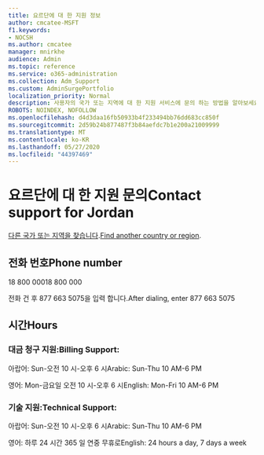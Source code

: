 ```yaml
---
title: 요르단에 대 한 지원 정보
author: cmcatee-MSFT
f1.keywords:
- NOCSH
ms.author: cmcatee
manager: mnirkhe
audience: Admin
ms.topic: reference
ms.service: o365-administration
ms.collection: Adm_Support
ms.custom: AdminSurgePortfolio
localization_priority: Normal
description: 사용자의 국가 또는 지역에 대 한 지원 서비스에 문의 하는 방법을 알아보세요.
ROBOTS: NOINDEX, NOFOLLOW
ms.openlocfilehash: d4d3daa16fb50933b4f233494bb76dd683cc850f
ms.sourcegitcommit: 2d59b24b877487f3b84aefdc7b1e200a21009999
ms.translationtype: MT
ms.contentlocale: ko-KR
ms.lasthandoff: 05/27/2020
ms.locfileid: "44397469"
---
```

# <a name="contact-support-for-jordan"></a><span data-ttu-id="28622-103">요르단에 대 한 지원 문의</span><span class="sxs-lookup"><span data-stu-id="28622-103">Contact support for Jordan</span></span>

<span data-ttu-id="28622-104">[다른 국가 또는 지역을 찾습니다](../contact-support-for-business-products.md).</span><span class="sxs-lookup"><span data-stu-id="28622-104">[Find another country or region](../contact-support-for-business-products.md).</span></span>

## <a name="phone-number"></a><span data-ttu-id="28622-105">전화 번호</span><span class="sxs-lookup"><span data-stu-id="28622-105">Phone number</span></span>
<span data-ttu-id="28622-106">18 800 000</span><span class="sxs-lookup"><span data-stu-id="28622-106">18 800 000</span></span>

<span data-ttu-id="28622-107">전화 건 후 877 663 5075을 입력 합니다.</span><span class="sxs-lookup"><span data-stu-id="28622-107">After dialing, enter 877 663 5075</span></span>

## <a name="hours"></a><span data-ttu-id="28622-108">시간</span><span class="sxs-lookup"><span data-stu-id="28622-108">Hours</span></span>
### <a name="billing-support"></a><span data-ttu-id="28622-109">대금 청구 지원:</span><span class="sxs-lookup"><span data-stu-id="28622-109">Billing Support:</span></span>

<span data-ttu-id="28622-110">아랍어: Sun-오전 10 시-오후 6 시</span><span class="sxs-lookup"><span data-stu-id="28622-110">Arabic: Sun-Thu 10 AM-6 PM</span></span>

<span data-ttu-id="28622-111">영어: Mon-금요일 오전 10 시-오후 6 시</span><span class="sxs-lookup"><span data-stu-id="28622-111">English: Mon-Fri 10 AM-6 PM</span></span>

### <a name="technical-support"></a><span data-ttu-id="28622-112">기술 지원:</span><span class="sxs-lookup"><span data-stu-id="28622-112">Technical Support:</span></span>

<span data-ttu-id="28622-113">아랍어: Sun-오전 10 시-오후 6 시</span><span class="sxs-lookup"><span data-stu-id="28622-113">Arabic: Sun-Thu 10 AM-6 PM</span></span>

<span data-ttu-id="28622-114">영어: 하루 24 시간 365 일 연중 무휴로</span><span class="sxs-lookup"><span data-stu-id="28622-114">English: 24 hours a day, 7 days a week</span></span>
